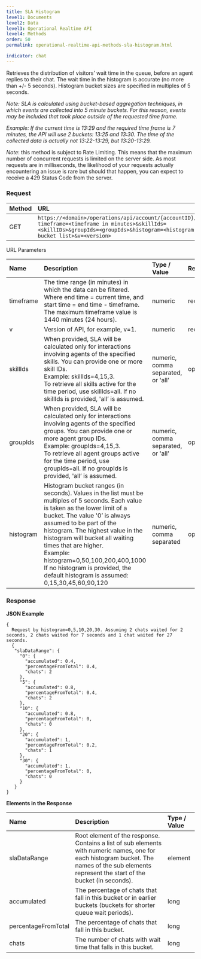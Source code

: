 ```yaml
---
title: SLA Histogram
level1: Documents
level2: Data
level3: Operational Realtime API
level4: Methods
order: 50
permalink: operational-realtime-api-methods-sla-histogram.html

indicator: chat
---
```


Retrieves the distribution of visitors’ wait time in the queue, before an agent replies to their chat. The wait time in the histogram is accurate (no more than +/- 5 seconds). Histogram bucket sizes are specified in multiples of 5 seconds.

*Note: SLA is calculated using bucket-based aggregation techniques, in which events are collected into 5 minute buckets. For this reason, events may be included that took place outside of the requested time frame.*

*Example: If the current time is 13:29 and the required time frame is 7 minutes, the API will use 2 buckets: 13:25 and 13:30. The time of the collected data is actually not 13:22-13:29, but 13:20-13:29.*

*Note*: this method is subject to Rate Limiting. This means that the maximum number of concurrent requests is limited on the server side. As most requests are in milliseconds, the likelihood of your requests actually encountering an issue is rare but should that happen, you can expect to receive a 429 Status Code from the server.

### Request

| Method | URL |
| :-------- | :----- |
| GET | `https://<domain>/operations/api/account/{accountID}/sla?timeframe=<timeframe in minutes>&skillIds=<skillIDs>&groupIds=<groupIds>&histogram=<histogram bucket list>&v=<version>`

URL Parameters

| Name | Description | Type / Value |  Required |
| :------ | :------- | :----------- | :--- |
| timeframe | The time range (in minutes) in which the data can be filtered. Where end time = current time, and start time = end time - timeframe. The maximum timeframe value is 1440 minutes (24 hours). | numeric | required |
| v | Version of API, for example, v=1. | numeric | required |
| skillIds | When provided, SLA will be calculated only for interactions involving agents of the specified skills. You can provide one or more skill IDs. <br> Example: skillIds=4,15,3. <br> To retrieve all skills active for the time period, use skillIds=all. If no skillIds is provided, 'all’ is assumed. | numeric, comma separated, or 'all’ | optional |
| groupIds | When provided, SLA will be calculated only for interactions involving agents of the specified groups. You can provide one or more agent group IDs. <br> Example: groupIds=4,15,3. <br> To retrieve all agent groups active for the time period, use groupIds=all. If no groupIds is provided, 'all’ is assumed. | numeric, comma separated, or 'all’ | optional |
| histogram | Histogram bucket ranges (in seconds). Values in the list must be multiples of 5 seconds. Each value is taken as the lower limit of a bucket. The value '0’ is always assumed to be part of the histogram. The highest value in the histogram will bucket all waiting times that are higher. <br> Example: histogram=0,50,100,200,400,1000 <br> If no histogram is provided, the default histogram is assumed: 0,15,30,45,60,90,120 | numeric, comma separated | optional |

### Response

**JSON Example**

    {
      Request by histogram=0,5,10,20,30. Assuming 2 chats waited for 2 seconds, 2 chats waited for 7 seconds and 1 chat waited for 27 seconds.
      {
       "slaDataRange": {
         "0": {
           "accumulated": 0.4,
           "percentageFromTotal": 0.4,
           "chats": 2
         },
         "5": {
           "accumulated": 0.8,
           "percentageFromTotal": 0.4,
           "chats": 2
         },
         "10": {
           "accumulated": 0.8,
           "percentageFromTotal": 0,
           "chats": 0
         },
         "20": {
           "accumulated": 1,
           "percentageFromTotal": 0.2,
           "chats": 1
         },
         "30": {
           "accumulated": 1,
           "percentageFromTotal": 0,
           "chats": 0
         }
       }
    }

**Elements in the Response**

| Name | Description | Type / Value |
| :------ | :------------ | :-------------- |
| slaDataRange | Root element of the response. Contains a list of sub elements with numeric names, one for each histogram bucket. The names of the sub elements represent the start of the bucket (in seconds). | element |
| accumulated | The percentage of chats that fall in this bucket or in earlier buckets (buckets for shorter queue wait periods). | long |
| percentageFromTotal | The percentage of chats that fall in this bucket. | long |
| chats | The number of chats with wait time that falls in this bucket. | long |
